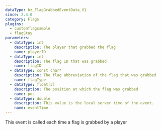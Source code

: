 ```yaml
---
dataType: bz_FlagGrabbedEventData_V1
since: 2.4.0
category: Flags
plugins:
  - customflagsample
  - flagStay
parameters:
  - dataType: int
    description: The player that grabbed the flag
    name: playerID
  - dataType: int
    description: The flag ID that was grabbed
    name: flagID
  - dataType: const char*
    description: The flag abbreviation of the flag that was grabbed
    name: flagType
  - dataType: float[3]
    description: The position at which the flag was grabbed
    name: pos
  - dataType: double
    description: This value is the local server time of the event.
    name: eventTime
---
```


This event is called each time a flag is grabbed by a player
